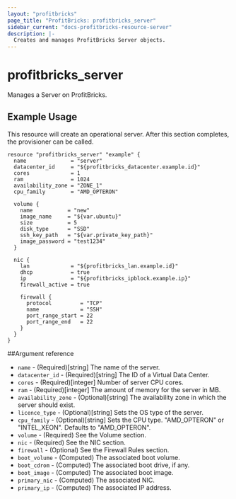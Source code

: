 ```yaml
---
layout: "profitbricks"
page_title: "ProfitBricks: profitbricks_server"
sidebar_current: "docs-profitbricks-resource-server"
description: |-
  Creates and manages ProfitBricks Server objects.
---
```


# profitbricks\_server

Manages a Server on ProfitBricks.

## Example Usage

This resource will create an operational server. After this section completes, the provisioner can be called.

```hcl
resource "profitbricks_server" "example" {
  name              = "server"
  datacenter_id     = "${profitbricks_datacenter.example.id}"
  cores             = 1
  ram               = 1024
  availability_zone = "ZONE_1"
  cpu_family        = "AMD_OPTERON"

  volume {
    name           = "new"
    image_name     = "${var.ubuntu}"
    size           = 5
    disk_type      = "SSD"
    ssh_key_path   = "${var.private_key_path}"
    image_password = "test1234"
  }

  nic {
    lan             = "${profitbricks_lan.example.id}"
    dhcp            = true
    ip              = "${profitbricks_ipblock.example.ip}"
    firewall_active = true

    firewall {
      protocol         = "TCP"
      name             = "SSH"
      port_range_start = 22
      port_range_end   = 22
    }
  }
}
```

##Argument reference

* `name` - (Required)[string] The name of the server.
* `datacenter_id` - (Required)[string] The ID of a Virtual Data Center.
* `cores` - (Required)[integer] Number of server CPU cores.
* `ram` - (Required)[integer] The amount of memory for the server in MB.
* `availability_zone` - (Optional)[string] The availability zone in which the server should exist.
* `licence_type` - (Optional)[string] Sets the OS type of the server.
* `cpu_family` - (Optional)[string] Sets the CPU type. "AMD_OPTERON" or "INTEL_XEON". Defaults to "AMD_OPTERON".
* `volume` -  (Required) See the Volume section.
* `nic` - (Required) See the NIC section.
* `firewall` - (Optional) See the Firewall Rules section.
* `boot_volume` - (Computed) The associated boot volume.
* `boot_cdrom` - (Computed) The associated boot drive, if any.
* `boot_image` - (Computed) The associated boot image.
* `primary_nic` - (Computed) The associated NIC.
* `primary_ip` - (Computed) The associated IP address.
